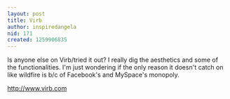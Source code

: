 ```yaml
---
layout: post
title: Virb
author: inspiredangela
nid: 171
created: 1259906835
---
```

<p class="rteleft">Is anyone else on Virb/tried it out? I really dig the aesthetics and some of the functionalities. I'm just wondering if the only reason it doesn't catch on like wildfire is b/c of Facebook's and MySpace's&nbsp;monopoly.</p>
<p class="rteleft"><a href="http://www.virb.com">http://www.virb.com</a></p>
